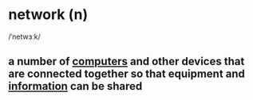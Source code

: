# network (n)

/ˈnetwɜːk/

## a number of [computers](computer-n.md#an-electronic-machine-that-can-store-organize-and-find-information-do-processes-with-numbers-and-other-data-and-control-other-machines) and other devices that are connected together so that equipment and [information](information-n.md#data-that-is-processed-stored-or-sent-by-a-computer) can be shared